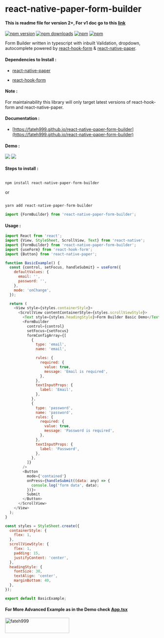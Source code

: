 # react-native-paper-form-builder

#### This is readme file for version 2+, For v1 doc go to this [link](READMEv1.md)

[![npm version](https://img.shields.io/npm/v/react-native-paper-form-builder.svg?style=for-the-badge)](https://www.npmjs.com/package/react-native-paper-form-builder)
[![npm downloads](https://img.shields.io/npm/dm/react-native-paper-form-builder.svg?style=for-the-badge)](https://www.npmjs.com/package/react-native-paper-form-builder)
[![npm](https://img.shields.io/npm/dt/react-native-paper-form-builder.svg?style=for-the-badge)](https://www.npmjs.com/package/react-native-paper-form-builder)
[![npm](https://img.shields.io/npm/l/react-native-paper-form-builder?style=for-the-badge)](https://github.com/fateh999/react-native-paper-form-builder/blob/master/LICENSE)

Form Builder written in typescript with inbuilt Validation, dropdown, autocomplete powered by [react-hook-form](https://react-hook-form.com/) & [react-native-paper](https://callstack.github.io/react-native-paper/).

#### Dependencies to Install :

- [react-native-paper](https://www.npmjs.com/package/react-native-paper)

- [react-hook-form](https://www.npmjs.com/package/react-hook-form)

#### Note :

For maintainability this library will only target latest versions of react-hook-form and react-native-paper.

#### Documentation :

- [https://fateh999.github.io/react-native-paper-form-builder](https://fateh999.github.io/react-native-paper-form-builder)

#### Demo :

![](iOS.gif)
![](android.gif)

#### Steps to install :

```javascript

npm install react-native-paper-form-builder

```

or

```javascript

yarn add react-native-paper-form-builder

```

```javascript
import {FormBuilder} from 'react-native-paper-form-builder';
```

#### Usage :

```javascript
import React from 'react';
import {View, StyleSheet, ScrollView, Text} from 'react-native';
import {FormBuilder} from 'react-native-paper-form-builder';
import {useForm} from 'react-hook-form';
import {Button} from 'react-native-paper';

function BasicExample() {
  const {control, setFocus, handleSubmit} = useForm({
    defaultValues: {
      email: '',
      password: '',
    },
    mode: 'onChange',
  });

  return (
    <View style={styles.containerStyle}>
      <ScrollView contentContainerStyle={styles.scrollViewStyle}>
        <Text style={styles.headingStyle}>Form Builder Basic Demo</Text>
        <FormBuilder
          control={control}
          setFocus={setFocus}
          formConfigArray={[
            {
              type: 'email',
              name: 'email',

              rules: {
                required: {
                  value: true,
                  message: 'Email is required',
                },
              },
              textInputProps: {
                label: 'Email',
              },
            },
            {
              type: 'password',
              name: 'password',
              rules: {
                required: {
                  value: true,
                  message: 'Password is required',
                },
              },
              textInputProps: {
                label: 'Password',
              },
            },
          ]}
        />
        <Button
          mode={'contained'}
          onPress={handleSubmit((data: any) => {
            console.log('form data', data);
          })}>
          Submit
        </Button>
      </ScrollView>
    </View>
  );
}

const styles = StyleSheet.create({
  containerStyle: {
    flex: 1,
  },
  scrollViewStyle: {
    flex: 1,
    padding: 15,
    justifyContent: 'center',
  },
  headingStyle: {
    fontSize: 30,
    textAlign: 'center',
    marginBottom: 40,
  },
});

export default BasicExample;
```

#### For More Advanced Example as in the Demo check [App.tsx](example/App.tsx)

<p><a href="https://www.buymeacoffee.com/fateh999"> <img align="left" src="https://cdn.buymeacoffee.com/buttons/v2/default-yellow.png" height="50" width="210" alt="fateh999" /></a></p><br><br><br>
